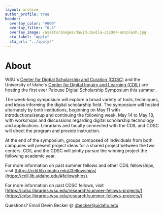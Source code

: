 ```yaml
---
layout: archive
author_profile: true
header:
  overlay_color: "#000"
  overlay_filter: "0.5"
  overlay_image: /assets/images/dawid-zawila-251904-unsplash.jpg
  cta_label: "Apply"
  cta_url: "../apply/"
---
```

# About

WSU's <a href='https://cdsc.libraries.wsu.edu/'>Center for Digtial Scholarship and Curation (CDSC)</a> and the University of Idaho's <a href='https://cdil.lib.uidaho.edu/'>Center for Digital Inquiry and Learning (CDIL)</a> are hosting the first ever Palouse Digital Scholarship Symposium this summer .

The week-long symposium will explore a broad variety of tools, techniques, and ideas informing the digital scholarship field. The symposium will hosted alternately by both institutions, beginning on May 11 with introductions/setup and continuing the following week, May 14 to May 18, with workshops and discussions regarding digital scholarship technology and applications. Librarians and faculty connected with the CDIL and CDSC will direct the program and provide instruction.

At the end of the symposium, groups composed of individuals from both campuses will present project ideas for a shared project between the two centers. CDIL and the CDSC will jointly pursue the winning project the following academic year.

For more information on past summer fellows and other CDIL fellowships, visit [https://cdil.lib.uidaho.edu/#fellowships](https://cdil.lib.uidaho.edu/#fellowships). 

For more information on past CDSC fellows, visit [https://cdsc.libraries.wsu.edu/research/summer-fellows-projects/](https://cdsc.libraries.wsu.edu/research/summer-fellows-projects/)
 

Questions? Email Devin Becker @ dbecker@uidaho.edu
